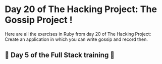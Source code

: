 # Day 20 of The Hacking Project: The Gossip Project !
Here are all the exercises in Ruby from day 20 of The Hacking Project: Create an application in which you can write gossip and record then.

## 🎉 Day 5 of the Full Stack training 🎉